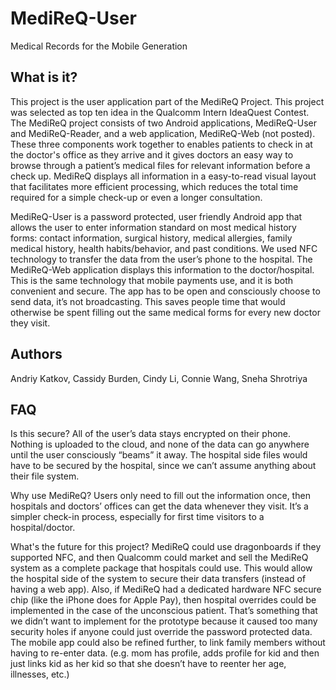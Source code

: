 # MediReQ-User
Medical Records for the Mobile Generation


  What is it?
  -----------
  
This project is the user application part of the MediReQ Project. This project was selected as top ten idea in the Qualcomm Intern IdeaQuest Contest. The MediReQ project consists of two Android applications, MediReQ-User and MediReQ-Reader, and a web application, MediReQ-Web (not posted). These three components work together to enables patients to check in at the doctor's office as they arrive and it gives doctors an easy way to browse through a patient’s medical files for relevant information before a check up. MediReQ displays all information in a easy-to-read visual layout that facilitates more efficient processing, which reduces the total time required for a simple check-up or even a longer consultation. 

MediReQ-User is a password protected, user friendly Android app that allows the user to enter information standard on most medical history forms: contact information, surgical history, medical allergies, family medical history, health habits/behavior, and past conditions. We used NFC technology to transfer the data from the user’s phone to the hospital. The MediReQ-Web application displays this information to the doctor/hospital. This is the same technology that mobile payments use, and it is both convenient and secure. The app has to be open and consciously choose to send data, it’s not broadcasting. This saves people time that would otherwise be spent filling out the same medical forms for every new doctor they visit. 


  Authors
  ------------------
  Andriy Katkov, Cassidy Burden, Cindy Li, Connie Wang, Sneha Shrotriya

  FAQ
  -------------

  Is this secure?
  All of the user’s data stays encrypted on their phone. Nothing is uploaded to the cloud, and none of the data can go anywhere until the user consciously “beams” it away. The hospital side files would have to be secured by the hospital, since we can’t assume anything about their file system.
  
  Why use MediReQ?
Users only need to fill out the information once, then hospitals and doctors’ offices can get the data whenever they visit. It’s a simpler check-in process, especially for first time visitors to a hospital/doctor. 

  What's the future for this project?
MediReQ could use dragonboards if they supported NFC, and then Qualcomm could market and sell the MediReQ system as a complete package that hospitals could use. This would allow the hospital side of the system to secure their data transfers (instead of having a web app). Also, if MediReQ had a dedicated hardware NFC secure chip (like the iPhone does for Apple Pay), then hospital overrides could be implemented in the case of the unconscious patient. That’s something that we didn’t want to implement for the prototype because it caused too many security holes if anyone could just override the password protected data. The mobile app could also be refined further, to link family members without having to re-enter data. (e.g. mom has profile, adds profile for kid and then just links kid as her kid so that she doesn’t have to reenter her age, illnesses, etc.)
